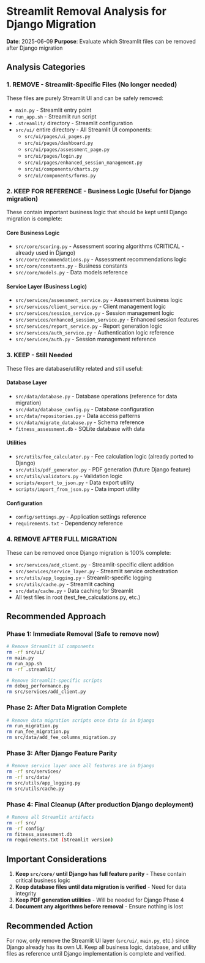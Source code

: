 # Streamlit Removal Analysis for Django Migration

**Date**: 2025-06-09
**Purpose**: Evaluate which Streamlit files can be removed after Django migration

## Analysis Categories

### 1. REMOVE - Streamlit-Specific Files (No longer needed)
These files are purely Streamlit UI and can be safely removed:

- `main.py` - Streamlit entry point
- `run_app.sh` - Streamlit run script
- `.streamlit/` directory - Streamlit configuration
- `src/ui/` entire directory - All Streamlit UI components:
  - `src/ui/pages/ui_pages.py`
  - `src/ui/pages/dashboard.py`
  - `src/ui/pages/assessment_page.py`
  - `src/ui/pages/login.py`
  - `src/ui/pages/enhanced_session_management.py`
  - `src/ui/components/charts.py`
  - `src/ui/components/forms.py`

### 2. KEEP FOR REFERENCE - Business Logic (Useful for Django migration)
These contain important business logic that should be kept until Django migration is complete:

#### Core Business Logic
- `src/core/scoring.py` - Assessment scoring algorithms (CRITICAL - already used in Django)
- `src/core/recommendations.py` - Assessment recommendations logic
- `src/core/constants.py` - Business constants
- `src/core/models.py` - Data models reference

#### Service Layer (Business Logic)
- `src/services/assessment_service.py` - Assessment business logic
- `src/services/client_service.py` - Client management logic
- `src/services/session_service.py` - Session management logic
- `src/services/enhanced_session_service.py` - Enhanced session features
- `src/services/report_service.py` - Report generation logic
- `src/services/auth_service.py` - Authentication logic reference
- `src/services/auth.py` - Session management reference

### 3. KEEP - Still Needed
These files are database/utility related and still useful:

#### Database Layer
- `src/data/database.py` - Database operations (reference for data migration)
- `src/data/database_config.py` - Database configuration
- `src/data/repositories.py` - Data access patterns
- `src/data/migrate_database.py` - Schema reference
- `fitness_assessment.db` - SQLite database with data

#### Utilities
- `src/utils/fee_calculator.py` - Fee calculation logic (already ported to Django)
- `src/utils/pdf_generator.py` - PDF generation (future Django feature)
- `src/utils/validators.py` - Validation logic
- `scripts/export_to_json.py` - Data export utility
- `scripts/import_from_json.py` - Data import utility

#### Configuration
- `config/settings.py` - Application settings reference
- `requirements.txt` - Dependency reference

### 4. REMOVE AFTER FULL MIGRATION
These can be removed once Django migration is 100% complete:

- `src/services/add_client.py` - Streamlit-specific client addition
- `src/services/service_layer.py` - Streamlit service orchestration
- `src/utils/app_logging.py` - Streamlit-specific logging
- `src/utils/cache.py` - Streamlit caching
- `src/data/cache.py` - Data caching for Streamlit
- All test files in root (test_fee_calculations.py, etc.)

## Recommended Approach

### Phase 1: Immediate Removal (Safe to remove now)
```bash
# Remove Streamlit UI components
rm -rf src/ui/
rm main.py
rm run_app.sh
rm -rf .streamlit/

# Remove Streamlit-specific scripts
rm debug_performance.py
rm src/services/add_client.py
```

### Phase 2: After Data Migration Complete
```bash
# Remove data migration scripts once data is in Django
rm run_migration.py
rm run_fee_migration.py
rm src/data/add_fee_columns_migration.py
```

### Phase 3: After Django Feature Parity
```bash
# Remove service layer once all features are in Django
rm -rf src/services/
rm -rf src/data/
rm src/utils/app_logging.py
rm src/utils/cache.py
```

### Phase 4: Final Cleanup (After production Django deployment)
```bash
# Remove all Streamlit artifacts
rm -rf src/
rm -rf config/
rm fitness_assessment.db
rm requirements.txt (Streamlit version)
```

## Important Considerations

1. **Keep `src/core/` until Django has full feature parity** - These contain critical business logic
2. **Keep database files until data migration is verified** - Need for data integrity
3. **Keep PDF generation utilities** - Will be needed for Django Phase 4
4. **Document any algorithms before removal** - Ensure nothing is lost

## Recommended Action

For now, only remove the Streamlit UI layer (`src/ui/`, `main.py`, etc.) since Django already has its own UI. Keep all business logic, database, and utility files as reference until Django implementation is complete and verified.